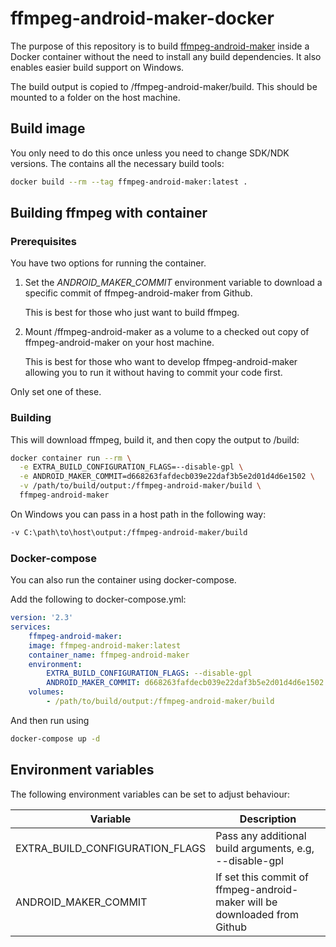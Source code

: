 # ffmpeg-android-maker-docker

The purpose of this repository is to build [ffmpeg-android-maker](https://github.com/Javernaut/ffmpeg-android-maker/) inside a Docker container without the need to install any build dependencies. It also enables easier build support on Windows.

The build output is copied to /ffmpeg-android-maker/build. This should be mounted to a folder on the host machine.

## Build image

You only need to do this once unless you need to change SDK/NDK versions. The contains all the necessary build tools:

```sh
docker build --rm --tag ffmpeg-android-maker:latest .
```

## Building ffmpeg with container

### Prerequisites

You have two options for running the container.

1. Set the *ANDROID_MAKER_COMMIT* environment variable to download a specific commit of ffmpeg-android-maker from Github.
   
   This is best for those who just want to build ffmpeg.

2. Mount /ffmpeg-android-maker as a volume to a checked out copy of ffmpeg-android-maker on your host machine.
 
   This is best for those who want to develop ffmpeg-android-maker allowing you to run it without having to commit your code first.

Only set one of these.

### Building

This will download ffmpeg, build it, and then copy the output to /build:
```sh
docker container run --rm \
  -e EXTRA_BUILD_CONFIGURATION_FLAGS=--disable-gpl \
  -e ANDROID_MAKER_COMMIT=d668263fafdecb039e22daf3b5e2d01d4d6e1502 \
  -v /path/to/build/output:/ffmpeg-android-maker/build \
  ffmpeg-android-maker
```

On Windows you can pass in a host path in the following way:
```sh
-v C:\path\to\host\output:/ffmpeg-android-maker/build
```

### Docker-compose
You can also run the container using docker-compose.

Add the following to docker-compose.yml:

```yaml
version: '2.3'
services:
    ffmpeg-android-maker:
    image: ffmpeg-android-maker:latest
    container_name: ffmpeg-android-maker
    environment:
        EXTRA_BUILD_CONFIGURATION_FLAGS: --disable-gpl
        ANDROID_MAKER_COMMIT: d668263fafdecb039e22daf3b5e2d01d4d6e1502
    volumes:
        - /path/to/build/output:/ffmpeg-android-maker/build
```

And then run using

```sh
docker-compose up -d
```

## Environment variables
The following environment variables can be set to adjust behaviour:

| Variable 					              | Description 	                                                            |
| ----------------------------------------|-----------------------------------------------------------------------------|
| EXTRA_BUILD_CONFIGURATION_FLAGS         | Pass any additional build arguments, e.g, --disable-gpl                     |
| ANDROID_MAKER_COMMIT                    | If set this commit of ffmpeg-android-maker will be downloaded from Github   |
